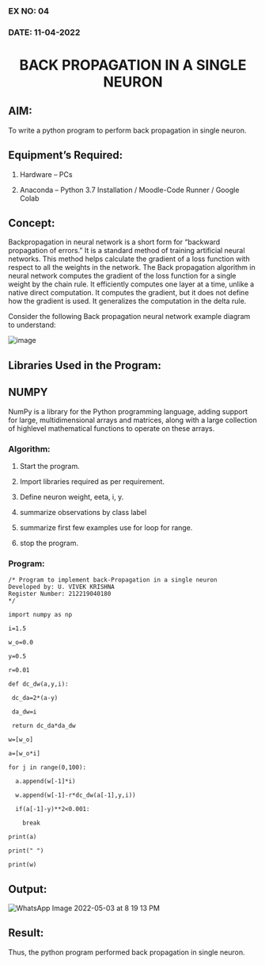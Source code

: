 ### EX NO: 04
### DATE: 11-04-2022
# <p align="center"> BACK PROPAGATION IN A SINGLE NEURON</p>

## AIM:  
To write a python program to perform back propagation in single neuron.  

## Equipment’s Required:   

1.	Hardware – PCs   

2.	Anaconda – Python 3.7 Installation / Moodle-Code Runner / Google Colab  
	  
## Concept:  
Backpropagation in neural network is a short form for “backward propagation of errors.” It is a standard method of training artificial neural networks. This method helps calculate the gradient of a loss function with respect to all the weights in the network. The Back propagation algorithm in neural network computes the gradient of the loss function for a single weight by the chain rule. It efficiently computes one layer at a time, unlike a native direct computation. It computes the gradient, but it does not define how the gradient is used. It generalizes the computation in the delta rule.

Consider the following Back propagation neural network example diagram to understand:

 ![image](https://user-images.githubusercontent.com/63917883/166474966-060f82a7-fa8f-451f-8355-663d3fa24fef.png)

## Libraries Used in the Program:

## NUMPY   
NumPy is a library for the Python programming language, adding support for large, multidimensional arrays and matrices, along with a large collection of highlevel mathematical functions to operate on these arrays.  

  
### Algorithm:  

1.	Start the program.  

2.	Import libraries required as per requirement.  

3.	Define neuron weight, eeta, i, y.  

4.	summarize observations by class label  

5.	summarize first few examples  	 use for loop for range.  

6.	stop the program.  
  
### Program:  
```
/* Program to implement back-Propagation in a single neuron
Developed by: U. VIVEK KRISHNA
Register Number: 212219040180
*/
```
```python3
import numpy as np

i=1.5

w_o=0.0

y=0.5

r=0.01

def dc_dw(a,y,i):

 dc_da=2*(a-y)
 
 da_dw=i
 
 return dc_da*da_dw

w=[w_o]

a=[w_o*i]

for j in range(0,100):

  a.append(w[-1]*i)
  
  w.append(w[-1]-r*dc_dw(a[-1],y,i))
  
  if(a[-1]-y)**2<0.001:
  
    break
    
print(a)

print(" ")

print(w)
```
  
## Output:  

![WhatsApp Image 2022-05-03 at 8 19 13 PM](https://user-images.githubusercontent.com/63917883/166477063-a1daaa73-2d58-416b-9801-23bbef1085bd.jpeg)

## Result:

Thus, the python program performed back propagation in single neuron.  
